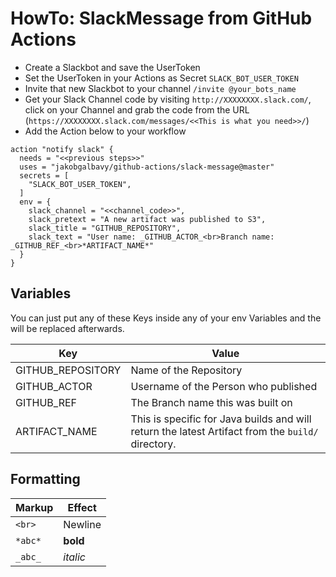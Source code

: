 # HowTo: SlackMessage from GitHub Actions

* Create a Slackbot and save the UserToken
* Set the UserToken in your Actions as Secret `SLACK_BOT_USER_TOKEN`
* Invite that new Slackbot to your channel `/invite @your_bots_name`
* Get your Slack Channel code by visiting `http://XXXXXXXX.slack.com/`, click on your Channel and grab the code from the URL (`https://XXXXXXXX.slack.com/messages/<<This is what you need>>/`)
* Add the Action below to your workflow
```
action "notify slack" {
  needs = "<<previous steps>>"
  uses = "jakobgalbavy/github-actions/slack-message@master"
  secrets = [
    "SLACK_BOT_USER_TOKEN",
  ]
  env = {
    slack_channel = "<<channel_code>>",
    slack_pretext = "A new artifact was published to S3",
    slack_title = "GITHUB_REPOSITORY",
    slack_text = "User name: _GITHUB_ACTOR_<br>Branch name: _GITHUB_REF_<br>*ARTIFACT_NAME*"
  }
}
```

## Variables
You can just put any of these Keys inside any of your env Variables and the will be replaced afterwards.

Key | Value
------------ | -------------
GITHUB_REPOSITORY | Name of the Repository
GITHUB_ACTOR | Username of the Person who published
GITHUB_REF | The Branch name this was built on
ARTIFACT_NAME | This is specific for Java builds and will return the latest Artifact from the `build/` directory. 

## Formatting

Markup | Effect
------------ | -------------
`<br>` | Newline
`*abc*` | **bold**
`_abc_` | _italic_
